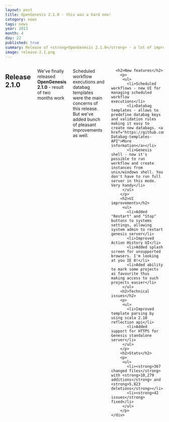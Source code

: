 ```yaml
---
layout: post
title: OpenGenesis 2.1.0 - this was a hard one!
category: news
tags: news
year: 2013
month: 4
day: 22
published: true
summary: Release of <strong>OpenGenesis 2.1.0</strong> - a lot of improvements
image: release-2.1.png
---
```


<div class="row">
	<div class="span9 columns">
	  <h2>Release 2.1.0</h2>
	  <p>We've finally released <strong>OpenGenesis 2.1.0</strong> - result of two months work</p>
      <p>Scheduled workflow executions and databag templates were the main concerns of this release. But we've added bunch of pleasant improvements as well.</p>

      <h2>New features</h2>
        <p>
         <ul>
           <li>Scheduled workflows - new UI for managing scheduled workflow executions</li>
           <li>Databag templates - allows to predefine databag keys and validation rules making it easy to create new databags. <a href="https://github.com/griddynamics/OpenGenesis/wiki/REST:-Databag-templates-API">More information</a></li>
           <li>Genesis shell - now it's possible to run workflow and create instances from unix/windows shell. You don't have to run full server in this mode. Very handy</li>
         </ul>
        </p>
        <h2>UI improvements</h2>
         <ul>
           <li>Added "Restart" and "Stop" buttons to systems settings, allowing system admin to restart genesis server</li>
           <li>Improved Action History UI</li>
           <li>Added splash screen for unsupported browsers. I'm looking at you IE 8!</li>
           <li>Aded ability to mark some projects as favourite thus making access to such projects easier</li>   
         </ul>
        <h2>Technical issues</h2>
        <p>
         <ul>
           <li>Improved template parsing by using scala 2.10 reflection api</li>
           <li>Added support for HTTPS for Genesis standalone server</li>
         </ul>
        </p>
        <h2>Stats</h2>
        <p>
         <ul>
           <li><strong>367 changed files</strong> with <strong>10,279 additions</strong> and <strong>5,823 deletions</strong></li>
           <li><strong>42 issues</strong> fixed</li>
         </ul>
        </p>
	</div>
</div>
